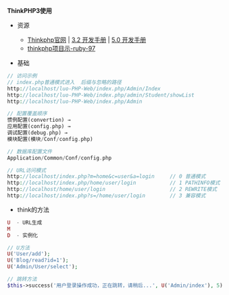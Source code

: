 **ThinkPHP3使用**

- 资源

  - [Thinkphp官网](http://www.thinkphp.cn/) | [3.2 开发手册](http://document.thinkphp.cn/manual_3_2.html#preface) | [5.0 开发手册](http://www.kancloud.cn/manual/thinkphp5/118003)
  - [thinkphp项目示-ruby-97](http://blog.csdn.net/ruby97/article/details/7574851/)

- 基础

```php
// 访问示例
// index.php普通模式进入  后缀与忽略的路径
http://localhost/luo-PHP-Web/index.php/Admin/Index
http://localhost/luo-PHP-Web/index.php/admin/Student/showList
http://localhost/luo-PHP-Web/index.php/Admin

// 配置覆盖顺序
惯例配置(convertion) →
应用配置(config.php) →
调试配置(debug.php) →
模块配置(模块/Conf/config.php)

// 数据库配置文件
Application/Common/Conf/config.php

// URL访问模式
http://localhost/index.php?m=home&c=user&a=login     // 0 普通模式
http://localhost/index.php/home/user/login           // 1 PATHINFO模式
http://localhost/home/user/login                     // 2 REWRITE模式
http://localhost/index.php?s=/home/user/login        // 3 兼容模式
```

- think的方法

```php
U  - URL生成
M
D  - 实例化

// U方法
U('User/add');
U('Blog/read?id=1');
U('Admin/User/select');

// 跳转方法
$this->success('用户登录操作成功，正在跳转，请稍后...', U('Admin/index'), 5);
```

